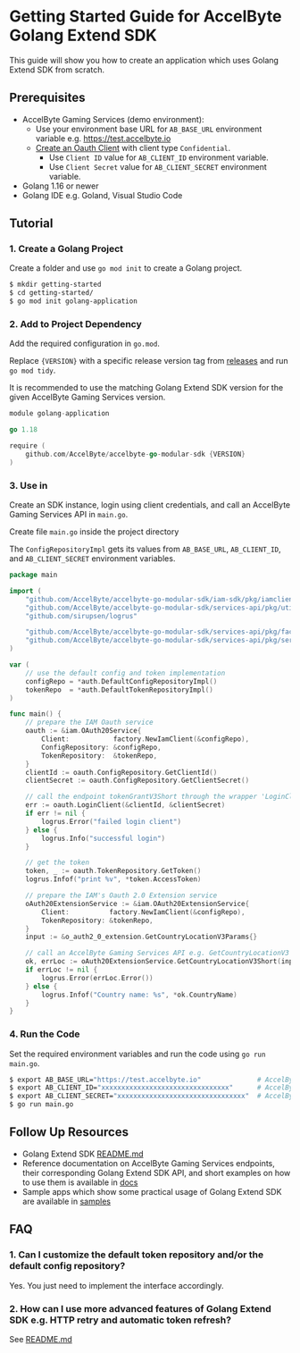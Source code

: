 # Getting Started Guide for AccelByte Golang Extend SDK

This guide will show you how to create an application which uses Golang Extend SDK from scratch.

## Prerequisites

* AccelByte Gaming Services (demo environment):
    * Use your environment base URL for `AB_BASE_URL` environment variable e.g. https://test.accelbyte.io
    * [Create an Oauth Client](https://docs.accelbyte.io/gaming-services/services/access/authorization/manage-access-control-for-applications/#manage-iam-clients)
      with client
      type `Confidential`.
        * Use `Client ID` value for `AB_CLIENT_ID` environment variable.
        * Use `Client Secret` value for `AB_CLIENT_SECRET` environment variable.
* Golang 1.16 or newer
* Golang IDE e.g. Goland, Visual Studio Code

## Tutorial

### 1. Create a Golang Project

Create a folder and use `go mod init` to create a Golang project.

```bash
$ mkdir getting-started
$ cd getting-started/
$ go mod init golang-application
```

### 2. Add to Project Dependency

Add the required configuration in `go.mod`. 

Replace `{VERSION}` with a specific release version tag from [releases](https://github.com/AccelByte/accelbyte-go-modular-sdk/releases) and run `go mod tidy`.

It is recommended to use the matching Golang Extend SDK version for the given AccelByte Gaming Services version.

```go
module golang-application

go 1.18

require (
    github.com/AccelByte/accelbyte-go-modular-sdk {VERSION}
)
```

### 3. Use in 

Create an SDK instance, login using client credentials, and call an AccelByte Gaming Services API in `main.go`.

Create file `main.go` inside the project directory

The `ConfigRepositoryImpl` gets its values from `AB_BASE_URL`, `AB_CLIENT_ID`, and `AB_CLIENT_SECRET` environment variables.

```go
package main

import (
	"github.com/AccelByte/accelbyte-go-modular-sdk/iam-sdk/pkg/iamclient/o_auth2_0_extension"
	"github.com/AccelByte/accelbyte-go-modular-sdk/services-api/pkg/utils/auth"
	"github.com/sirupsen/logrus"

	"github.com/AccelByte/accelbyte-go-modular-sdk/services-api/pkg/factory"
	"github.com/AccelByte/accelbyte-go-modular-sdk/services-api/pkg/service/iam"
)

var (
	// use the default config and token implementation
	configRepo = *auth.DefaultConfigRepositoryImpl()
	tokenRepo  = *auth.DefaultTokenRepositoryImpl()
)

func main() {
	// prepare the IAM Oauth service
	oauth := &iam.OAuth20Service{
		Client:           factory.NewIamClient(&configRepo),
		ConfigRepository: &configRepo,
		TokenRepository:  &tokenRepo,
	}
	clientId := oauth.ConfigRepository.GetClientId()
	clientSecret := oauth.ConfigRepository.GetClientSecret()

	// call the endpoint tokenGrantV3Short through the wrapper 'LoginClient'
	err := oauth.LoginClient(&clientId, &clientSecret)
	if err != nil {
		logrus.Error("failed login client")
	} else {
		logrus.Info("successful login")
	}

	// get the token
	token, _ := oauth.TokenRepository.GetToken()
	logrus.Infof("print %v", *token.AccessToken)

	// prepare the IAM's Oauth 2.0 Extension service
	oAuth20ExtensionService := &iam.OAuth20ExtensionService{
		Client:          factory.NewIamClient(&configRepo),
		TokenRepository: &tokenRepo,
	}
	input := &o_auth2_0_extension.GetCountryLocationV3Params{}

	// call an AccelByte Gaming Services API e.g. GetCountryLocationV3
	ok, errLoc := oAuth20ExtensionService.GetCountryLocationV3Short(input)
	if errLoc != nil {
		logrus.Error(errLoc.Error())
	} else {
		logrus.Infof("Country name: %s", *ok.CountryName)
	}
}
```

### 4. Run the Code

Set the required environment variables and run the code using `go run main.go`.

```bash
$ export AB_BASE_URL="https://test.accelbyte.io"              # AccelByte Gaming Services Base URL
$ export AB_CLIENT_ID="xxxxxxxxxxxxxxxxxxxxxxxxxxxxxxxx"      # AccelByte Gaming Services OAuth Client ID
$ export AB_CLIENT_SECRET="xxxxxxxxxxxxxxxxxxxxxxxxxxxxxxxx"  # AccelByte Gaming Services OAuth Client Secret
$ go run main.go
```

## Follow Up Resources

* Golang Extend SDK [README.md](https://github.com/AccelByte/accelbyte-go-modular-sdk/blob/main/README.md)
* Reference documentation on AccelByte Gaming Services endpoints, their corresponding Golang Extend SDK API, and short examples on how to use them is available in [docs](https://github.com/AccelByte/accelbyte-go-modular-sdk/blob/main/docs)
* Sample apps which show some practical usage of Golang Extend SDK are available in [samples](https://github.com/AccelByte/accelbyte-go-modular-sdk/blob/main/samples)

## FAQ

### 1. Can I customize the default token repository and/or the default config repository?

Yes. You just need to implement the interface accordingly.

### 2. How can I use more advanced features of Golang Extend SDK e.g. HTTP retry and automatic token refresh? 

See [README.md](https://github.com/AccelByte/accelbyte-go-modular-sdk/blob/main/README.md)
